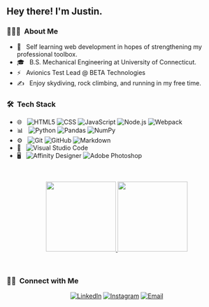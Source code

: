 <h2> Hey there! I'm Justin.</h2>

<h3> 👨🏻‍💻 &nbsp;About Me </h3>

- 🤔 &nbsp; Self learning web development in hopes of strengthening my professional toolbox.
- 🎓 &nbsp; B.S. Mechanical Engineering at University of Connecticut. 
- ⚡️ &nbsp; Avionics Test Lead @ BETA Technologies
- ✍️ &nbsp; Enjoy skydiving, rock climbing, and running in my free time. 

<h3> 🛠 &nbsp;Tech Stack</h3>

- 🌐 &nbsp;
  ![HTML5](https://img.shields.io/badge/-HTML5-333333?style=flat&logo=HTML5)
  ![CSS](https://img.shields.io/badge/-CSS-333333?style=flat&logo=CSS3&logoColor=1572B6)
  ![JavaScript](https://img.shields.io/badge/-JavaScript-333333?style=flat&logo=javascript)
  ![Node.js](https://img.shields.io/badge/-Node.js-333333?style=flat&logo=node.js)
  ![Webpack](https://img.shields.io/badge/-Webpack-333333?style=flat&logo=Webpack)
- 📊 &nbsp;
  ![Python](https://img.shields.io/badge/-Python-333333?style=flat&logo=python&logoColor=FFE873)
  ![Pandas](https://img.shields.io/badge/-Pandas-333333?style=flat&logo=Pandas)
  ![NumPy](https://img.shields.io/badge/-NumPy-333333?style=flat&logo=NumPy&logoColor=4CADD0)
- ⚙️ &nbsp;
  ![Git](https://img.shields.io/badge/-Git-333333?style=flat&logo=git)
  ![GitHub](https://img.shields.io/badge/-GitHub-333333?style=flat&logo=github)
  ![Markdown](https://img.shields.io/badge/-Markdown-333333?style=flat&logo=markdown)
- 🔧 &nbsp;
  ![Visual Studio Code](https://img.shields.io/badge/-Visual%20Studio%20Code-333333?style=flat&logo=visual-studio-code&logoColor=007ACC)
- 🖥 &nbsp;
  ![Affinity Designer](https://img.shields.io/badge/-Affinity%20Designer-333333?style=flat&logo=affinity-designer)
  ![Adobe Photoshop](https://img.shields.io/badge/-Photoshop-333333?style=flat&logo=adobe-photoshop)

<br/>

<p align="center">
<a href="https://github.com/justin-gallo">
  <img height="160em" src="https://github-readme-stats.vercel.app/api?username=justin-gallo&theme=nightowl&show_icons=true" />
  <img height="160em" src="https://github-readme-stats.vercel.app/api/top-langs/?username=justin-gallo&theme=nightowl&layout=compact" />
</a>
</p>

<br/>

<h3> 🤝🏻 &nbsp;Connect with Me </h3>

<p align="center">
<a href="https://www.linkedin.com/in/justin-gallo-dev/"><img alt="LinkedIn" src="https://img.shields.io/badge/LinkedIn-Justin%20Gallo-022E4F?style=for-the-badge&logo=linkedin&labelColor=011627&logoColor=C792EA"></a>
<a href="https://www.instagram.com/justin_gallo/"><img alt="Instagram" src="https://img.shields.io/badge/Instagram-justin_gallo-022E4F?style=for-the-badge&logo=instagram&labelColor=011627&logoColor=FFEB95"></a>
<a href="mailto:gallo7337@gmail.com"><img alt="Email" src="https://img.shields.io/badge/Email-gallo7337@gmail.com-022E4F?style=for-the-badge&logo=gmail&labelColor=011627&logoColor=7FDBCA"></a>
</p>
